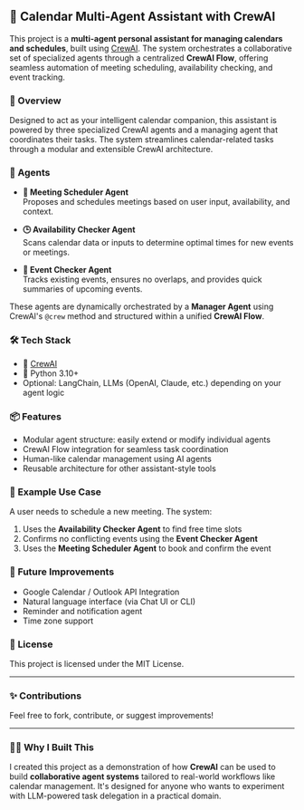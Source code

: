 ## 🧠 Calendar Multi-Agent Assistant with CrewAI

This project is a **multi-agent personal assistant for managing calendars and schedules**, built using [CrewAI](https://docs.crewai.com/). The system orchestrates a collaborative set of specialized agents through a centralized **CrewAI Flow**, offering seamless automation of meeting scheduling, availability checking, and event tracking.

### 🚀 Overview

Designed to act as your intelligent calendar companion, this assistant is powered by three specialized CrewAI agents and a managing agent that coordinates their tasks. The system streamlines calendar-related tasks through a modular and extensible CrewAI architecture.

### 👥 Agents

- **📅 Meeting Scheduler Agent**  
  Proposes and schedules meetings based on user input, availability, and context.

- **🕒 Availability Checker Agent**  
  Scans calendar data or inputs to determine optimal times for new events or meetings.

- **🎉 Event Checker Agent**  
  Tracks existing events, ensures no overlaps, and provides quick summaries of upcoming events.

These agents are dynamically orchestrated by a **Manager Agent** using CrewAI's `@crew` method and structured within a unified **CrewAI Flow**.

### 🛠️ Tech Stack

- 🧠 [CrewAI](https://github.com/CrewAI/crewAI)
- 🐍 Python 3.10+
- Optional: LangChain, LLMs (OpenAI, Claude, etc.) depending on your agent logic

### 📦 Features

- Modular agent structure: easily extend or modify individual agents
- CrewAI Flow integration for seamless task coordination
- Human-like calendar management using AI agents
- Reusable architecture for other assistant-style tools

### 📸 Example Use Case

A user needs to schedule a new meeting. The system:
1. Uses the **Availability Checker Agent** to find free time slots
2. Confirms no conflicting events using the **Event Checker Agent**
3. Uses the **Meeting Scheduler Agent** to book and confirm the event


### 🚧 Future Improvements

- Google Calendar / Outlook API Integration
- Natural language interface (via Chat UI or CLI)
- Reminder and notification agent
- Time zone support

### 📄 License

This project is licensed under the MIT License.

---

### ✨ Contributions

Feel free to fork, contribute, or suggest improvements!

---

### 🙋‍♀️ Why I Built This

I created this project as a demonstration of how **CrewAI** can be used to build **collaborative agent systems** tailored to real-world workflows like calendar management. It's designed for anyone who wants to experiment with LLM-powered task delegation in a practical domain.

